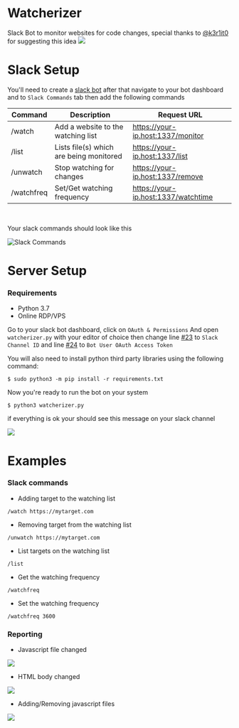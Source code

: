 # Watcherizer
Slack Bot to monitor websites for code changes, special thanks to [@k3r1it0](https://github.com/k3r1it0) for suggesting this idea
![](https://i.ibb.co/ySG2r6v/Untitled-1.png)  


# Slack Setup
You'll need to create a [slack bot](https://get.slack.help/hc/en-us/articles/115005265703-Create-a-bot-for-your-workspace) after that navigate to your bot dashboard and to `Slack Commands` tab then add the following commands


| Command    	| Description                             	| Request URL                                     
|------------	|-----------------------------------------	|-------------------------------------------------
| /watch     	| Add a website to the watching list      	| https://your-ip.host:1337/monitor   
| /list      	| Lists file(s) which are being monitored 	| https://your-ip.host:1337/list
| /unwatch   	| Stop watching for changes               	| https://your-ip.host:1337/remove
| /watchfreq 	| Set/Get watching frequency              	| https://your-ip.host:1337/watchtime
  
&nbsp;

Your slack commands should look like this    

![Slack Commands](https://i.ibb.co/SPz055x/slack-commands.png)


# Server Setup
### Requirements
- Python 3.7
- Online RDP/VPS



Go to your slack bot dashboard, click on `OAuth & Permissions` And open `watcherizer.py` with your editor of choice then change line [#23](https://github.com/BitTheByte/Watcherizer/blob/master/watcherizer.py#L23) to `Slack Channel ID` and 
line [#24](https://github.com/BitTheByte/Watcherizer/blob/master/watcherizer.py#L24) to `Bot User OAuth Access Token`

You will also need to install python third party libraries using the following command:
```
$ sudo python3 -m pip install -r requirements.txt
```

Now you're ready to run the bot on your system
```
$ python3 watcherizer.py
```

if everything is ok your should see this message on your slack channel   

![](https://i.ibb.co/N1dB3Tx/Capture.png)


# Examples

### Slack commands 
- Adding target to the watching list

```
/watch https://mytarget.com
```
- Removing target from the watching list

```
/unwatch https://mytarget.com
```
- List targets on the watching list

```
/list
```
- Get the watching frequency

```
/watchfreq
```
- Set the watching frequency

```
/watchfreq 3600
```

### Reporting 
- Javascript file changed

![](https://i.ibb.co/r0Trnyw/report-example2.png)

- HTML body changed

![](https://i.ibb.co/6wZJhkT/report-example3.png)

- Adding/Removing javascript files  

![](https://i.ibb.co/7Nq0t4w/Capture2.png)

